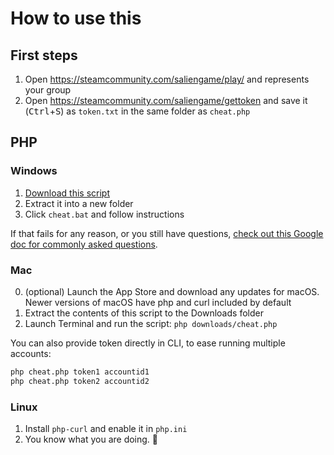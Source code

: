 # How to use this

## First steps

1. Open https://steamcommunity.com/saliengame/play/ and represents your group
2. Open https://steamcommunity.com/saliengame/gettoken and save it (<kbd>Ctrl</kbd>+<kbd>S</kbd>) as `token.txt` in the same folder as `cheat.php`

## PHP

### Windows

1. [Download this script](https://github.com/SteamDatabase/SalienCheat/archive/master.zip)
2. Extract it into a new folder
3. Click `cheat.bat` and follow instructions

If that fails for any reason, or you still have questions, [check out this Google doc for commonly asked questions](https://docs.google.com/document/d/1DQx6K-SmfkF_fsy4sS-vMkUlqGrABolOpOtvAYaU3nU/preview).

### Mac

0. (optional) Launch the App Store and download any updates for macOS. Newer versions of macOS have php and curl included by default
1. Extract the contents of this script to the Downloads folder
2. Launch Terminal and run the script: `php downloads/cheat.php`

You can also provide token directly in CLI, to ease running multiple accounts:
```bash
php cheat.php token1 accountid1
php cheat.php token2 accountid2
```

### Linux

1. Install `php-curl` and enable it in `php.ini`
2. You know what you are doing. 🐧


